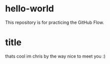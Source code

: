 # hello-world
This repository is for practicing the GitHub Flow.



# title

thats cool im chris by the way nice to meet you :)
